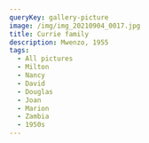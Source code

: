 ```yaml
---
queryKey: gallery-picture
image: /img/img_20210904_0017.jpg
title: Currie family
description: Mwenzo, 1955
tags:
  - All pictures
  - Milton
  - Nancy
  - David
  - Douglas
  - Joan
  - Marion
  - Zambia
  - 1950s
---
```

